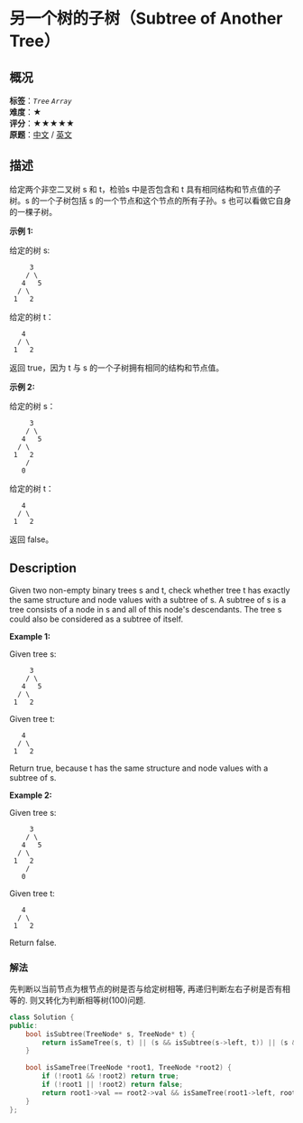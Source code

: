 # 另一个树的子树（Subtree of Another Tree）
## 概况
**标签**：*`Tree`*  *`Array`*<br>
**难度**：★<br>
**评分**：★★★★★<br>
**原题**：[中文](https://leetcode-cn.com/problems/subtree-of-another-tree) / [英文](https://leetcode.com/problems/subtree-of-another-tree)
## 描述

给定两个非空二叉树 s 和 t，检验s 中是否包含和 t 具有相同结构和节点值的子树。s 的一个子树包括 s 的一个节点和这个节点的所有子孙。s 也可以看做它自身的一棵子树。



**示例 1:**


给定的树 s:

```
     3
    / \
   4   5
  / \
 1   2
```





给定的树 t：




```
   4 
  / \
 1   2
```





返回 true，因为 t 与 s 的一个子树拥有相同的结构和节点值。



**示例 2:**


给定的树 s：




```
     3
    / \
   4   5
  / \
 1   2
    /
   0
```





给定的树 t：




```
   4
  / \
 1   2
```





返回 false。



## Description

Given two non-empty binary trees s and t, check whether tree t has exactly the same structure and node values with a subtree of s. A subtree of s is a tree consists of a node in s and all of this node's descendants. The tree s could also be considered as a subtree of itself.





**Example 1:**

Given tree s:


```
     3
    / \
   4   5
  / \
 1   2

```


Given tree t:


```
   4 
  / \
 1   2
```



Return true, because t has the same structure and node values with a subtree of s.





**Example 2:**


Given tree s:


```
     3
    / \
   4   5
  / \
 1   2
    /
   0
```



Given tree t:


```
   4
  / \
 1   2

```


Return false.



### 解法
先判断以当前节点为根节点的树是否与给定树相等, 再递归判断左右子树是否有相等的. 则又转化为判断相等树(100)问题.

```c++
class Solution {
public:
    bool isSubtree(TreeNode* s, TreeNode* t) {
        return isSameTree(s, t) || (s && isSubtree(s->left, t)) || (s && isSubtree(s->right, t));
    }
    
    bool isSameTree(TreeNode *root1, TreeNode *root2) {
        if (!root1 && !root2) return true;
        if (!root1 || !root2) return false;
        return root1->val == root2->val && isSameTree(root1->left, root2->left) && isSameTree(root1->right, root2->right);
    }
};
```